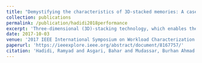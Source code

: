 ```yaml
---
title: "Demystifying the characteristics of 3D-stacked memories: A case study for hybrid memory cube"
collection: publications
permalink: /publication/hadidi2018performance
excerpt: 'Three-dimensional (3D)-stacking technology, which enables the integration of DRAM and logic dies, offers high bandwidth and low energy consumption. This technology also empowers new memory designs for executing tasks not traditionally associated with memories. A practical 3D-stacked memory is Hybrid Memory Cube (HMC), which provides significant access bandwidth and low power consumption in a small area. Although several studies have taken advantage of the novel architecture of HMC, its characteristics in terms of latency and bandwidth or their correlation with temperature and power consumption have not been fully explored. This paper is the first, to the best of our knowledge, to characterize the thermal behavior of HMC in a real environment using the AC-510 accelerator and to identify temperature as a new limitation for this state-of-the-art design space. Moreover, besides bandwidth studies, we deconstruct factors that contribute to latency and reveal their sources for high- and low-load accesses. The results of this paper demonstrates essential behaviors and performance bottlenecks for future explorations of packet-switched and 3D-stacked memories.'
date: 2017-10-03
venue: '2017 IEEE International Symposium on Workload Characterization (IISWC)'
paperurl: 'https://ieeexplore.ieee.org/abstract/document/8167757/'
citation: 'Hadidi, Ramyad and Asgari, Bahar and Mudassar, Burhan Ahmad and Mukhopadhyay, Saibal and Yalamanchili, Sudhakar and Kim, Hyesoon (2017). &quot;Demystifying the characteristics of 3D-stacked memories: A case study for hybrid memory cube&quot; <i>2017 IEEE International Symposium on Workload Characterization (IISWC)</i>.'
---
```


